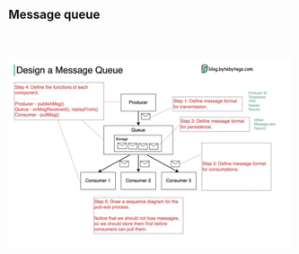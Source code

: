 ## Message queue

<br>
<br>
<p align="center">
  <img src="./assets/21-0.jpeg" alt="Sublime's custom image" width="750"/>

</p>